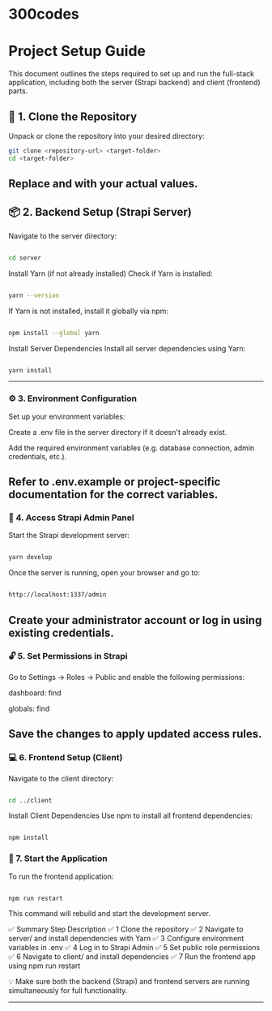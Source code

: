 # 300codes

# Project Setup Guide

This document outlines the steps required to set up and run the full-stack application, including both the server (Strapi backend) and client (frontend) parts.

## 📁 1. Clone the Repository

Unpack or clone the repository into your desired directory:

```bash
git clone <repository-url> <target-folder>
cd <target-folder>
```

## Replace <repository-url> and <target-folder> with your actual values.

## 📦 2. Backend Setup (Strapi Server)

Navigate to the server directory:

```bash

cd server
```

Install Yarn (if not already installed)
Check if Yarn is installed:

```bash

yarn --version
```

If Yarn is not installed, install it globally via npm:

```bash

npm install --global yarn
```

Install Server Dependencies
Install all server dependencies using Yarn:

```bash

yarn install
```

---

### ⚙️ 3. Environment Configuration

Set up your environment variables:

Create a .env file in the server directory if it doesn't already exist.

Add the required environment variables (e.g. database connection, admin credentials, etc.).

## Refer to .env.example or project-specific documentation for the correct variables.

### 🔐 4. Access Strapi Admin Panel

Start the Strapi development server:

```bash

yarn develop
```

Once the server is running, open your browser and go to:

```bash

http://localhost:1337/admin
```

## Create your administrator account or log in using existing credentials.

### 🔓 5. Set Permissions in Strapi

Go to Settings → Roles → Public and enable the following permissions:

dashboard: find

globals: find

## Save the changes to apply updated access rules.

### 💻 6. Frontend Setup (Client)

Navigate to the client directory:

```bash

cd ../client
```

Install Client Dependencies
Use npm to install all frontend dependencies:

```bash

npm install
```

### 🚀 7. Start the Application

To run the frontend application:

```bash

npm run restart
```

This command will rebuild and start the development server.

✅ Summary
Step Description
✅ 1 Clone the repository
✅ 2 Navigate to server/ and install dependencies with Yarn
✅ 3 Configure environment variables in .env
✅ 4 Log in to Strapi Admin
✅ 5 Set public role permissions
✅ 6 Navigate to client/ and install dependencies
✅ 7 Run the frontend app using npm run restart

💡 Make sure both the backend (Strapi) and frontend servers are running simultaneously for full functionality.

---
